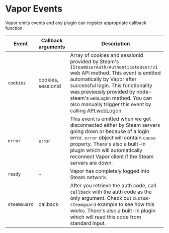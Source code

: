# Vapor Events

Vapor emits events and any plugin can register appropriate callback function.

Event | Callback arguments | Description
----- | ---- | -----------
`cookies` | cookies, sessionid | Array of cookies and sessionid provided by Steam's `ISteamUserAuth/AuthenticateUser/v1` web API method. This event is emitted automatically by Vapor after successful login. This functionality was previously provided by node-steam's `webLogOn` method. You can also manually trigger this event by calling [API.webLogon](https://github.com/scholtzm/vapor/blob/master/docs/API.md#API+webLogOn).
`error` | error | This event is emitted when we get disconnected either by Steam servers going down or because of a login error. `error` object will contain `cause` property. There's also a built-in plugin which will automatically reconnect Vapor client if the Steam servers are down.
`ready` | - | Vapor has completely logged into Steam network.
`steamGuard` | callback | After you retrieve the auth code, call `callback` with the auth code as the only argument. Check out `custom-steamguard` example to see how this works. There's also a built-in plugin which will read this code from standard input.
